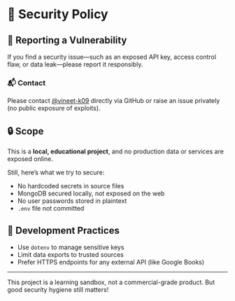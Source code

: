 # 🔐 Security Policy

## 🚨 Reporting a Vulnerability

If you find a security issue—such as an exposed API key, access control flaw, or data leak—please report it responsibly.

### 📬 Contact

Please contact [@vineet-k09](https://github.com/vineet-k09) directly via GitHub or raise an issue privately (no public exposure of exploits).

## 🔒 Scope

This is a **local, educational project**, and no production data or services are exposed online.

Still, here’s what we try to secure:

- No hardcoded secrets in source files
- MongoDB secured locally, not exposed on the web
- No user passwords stored in plaintext
- `.env` file not committed

## 🧪 Development Practices

- Use `dotenv` to manage sensitive keys
- Limit data exports to trusted sources
- Prefer HTTPS endpoints for any external API (like Google Books)

---

This project is a learning sandbox, not a commercial-grade product. But good security hygiene still matters!
